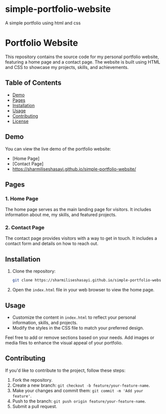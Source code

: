 # simple-portfolio-website
A simple portfolio using html and css


# Portfolio Website

This repository contains the source code for my personal portfolio website, featuring a home page and a contact page. The website is built using HTML and CSS to showcase my projects, skills, and achievements.

## Table of Contents

- [Demo](#demo)
- [Pages](#pages)
- [Installation](#installation)
- [Usage](#usage)
- [Contributing](#contributing)
- [License](#license)

## Demo

You can view the live demo of the portfolio website:

- [Home Page]
- [Contact Page]
- https://sharmiliseshasayi.github.io/simple-portfolio-website/

## Pages

### 1. Home Page

The home page serves as the main landing page for visitors. It includes information about me, my skills, and featured projects.

### 2. Contact Page

The contact page provides visitors with a way to get in touch. It includes a contact form and details on how to reach out.

## Installation

1. Clone the repository:

   ```bash
   git clone https://sharmiliseshasayi.github.io/simple-portfolio-website/
   ```

2. Open the `index.html` file in your web browser to view the home page.

## Usage

- Customize the content in `index.html` to reflect your personal information, skills, and projects.
- Modify the styles in the CSS file to match your preferred design.

Feel free to add or remove sections based on your needs. Add images or media files to enhance the visual appeal of your portfolio.

## Contributing

If you'd like to contribute to the project, follow these steps:

1. Fork the repository.
2. Create a new branch: `git checkout -b feature/your-feature-name`.
3. Make your changes and commit them: `git commit -m 'Add your feature'`.
4. Push to the branch: `git push origin feature/your-feature-name`.
5. Submit a pull request.


